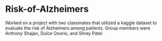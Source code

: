 # Risk-of-Alzheimers
Worked on a project with two classmates that utilized a kaggle dataset to evaluate the risk of Alzheimers among patients. 
Group members were Anthony Shajan, Dulce Osorio, and Shrey Patel
